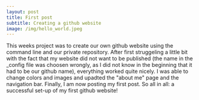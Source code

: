 ```yaml
---
layout: post
title: First post
subtitle: Creating a github website
image: /img/hello_world.jpeg
---
```


This weeks project was to create our own github website using the command line and our private repository. 
After first struggeling a little bit with the fact that my website did not want to be published (the name in the _config file was choosen wrongly, as I did not know in the beginning that it had to be our github name), everything worked quite nicely. I was able to change colors and images and upadted the "about me" page and the navigation bar. 
Finally, I am now posting my first post.
So all in all: a successful set-up of my first github website!

